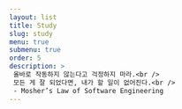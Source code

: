 ```yaml
---
layout: list
title: Study
slug: study
menu: true
submenu: true
order: 5
description: >
 올바로 작동하지 않는다고 걱정하지 마라.<br />
 모든 게 잘 되었다면, 내가 할 일이 없어진다.<br />
 - Mosher’s Law of Software Engineering
---
```

